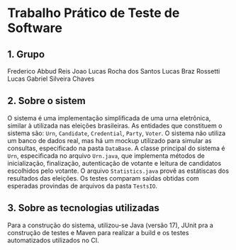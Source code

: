 # Trabalho Prático de Teste de Software
## 1. Grupo
Frederico Abbud Reis
Joao Lucas Rocha dos Santos
Lucas Braz Rossetti
Lucas Gabriel Silveira Chaves

## 2. Sobre o sistem
O sistema é uma implementação simplificada de uma urna eletrônica, similar à utilizada nas eleições brasileiras. As entidades que constituem o sistema são: `Urn`, `Candidate`, `Credential`, `Party`, `Voter`.
O sistema não utiliza um banco de dados real, mas há um mockup utilizado para simular as consultas, especificado na pasta `DataBase`.
A classe principal do sistema é `Urn`, especificada no arquivo `Urn.java`, que implementa métodos de inicialização, finalização, autenticação de votante e leitura de candidatos escolhidos pelo votante.
O arquivo `Statistics.java` provê as estátiscas dos resultados das eleições.
Os testes comparam saídas obtidas com esperadas provindas de arquivos da pasta `TestsIO`.

## 3. Sobre as tecnologias utilizadas
Para a construção do sistema, utilizou-se Java (versão 17), JUnit pra a construção de testes e Maven para realizar a build e os testes automatizados utilizados no CI.
